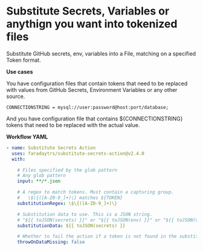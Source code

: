 # Substitute Secrets, Variables or anythign you want into tokenized files

Substitute GitHub secrets, env, variables into a File, matching on a specified Token format.

**Use cases**

You have configuration files that contain tokens that need to be replaced with values from GitHub Secrets, Environment Variables or any other source.

```
CONNECTIONSTRING = mysql://user:password@host:port/database;
```

And you have configuration file that contains ${CONNECTIONSTRING} tokens that need to be replaced with the actual value.

**Workflow YAML**

```yaml
- name: Substitute Secrets Action
  uses: faradaytrs/substitute-secrets-action@v2.4.0
  with:

    # Files specified by the glob pattern
    # Any glob pattern
    input: **/*.json

    # A regex to match tokens. Must contain a capturing group.
    #   \$\{([A-Z0-9_]+)\} matches ${TOKEN}
    substitutionRegex: \$\{([A-Z0-9_]+)\}

    # Substitution data to use. This is a JSON string.
    # "${{ toJSON(secrets) }}" or "${{ toJSON(env) }}" or "${{ toJSON(vars) }}".
    substitutionData: ${{ toJSON(secrets) }}

    # Whether to fail the action if a token is not found in the substitution data.
    throwOnDataMissing: false
````
